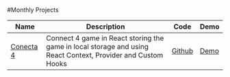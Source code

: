 #Monthly Projects

|Name|Description|Code|Demo
|---|---|---|---
[Conecta 4](./conecta-4) | Connect 4 game in React storing the game in local storage and using React Context, Provider and Custom Hooks| [Github](https://github.com/Pancratzia/Monthly-Projects/tree/main/conecta-4) | [Demo](https://pancratzia-conecta4.netlify.app/)